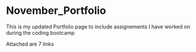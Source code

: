 # November_Portfolio

This is my updated Portfolio page to include assignements I have worked on during the coding bootcamp

Attached are 7 links

